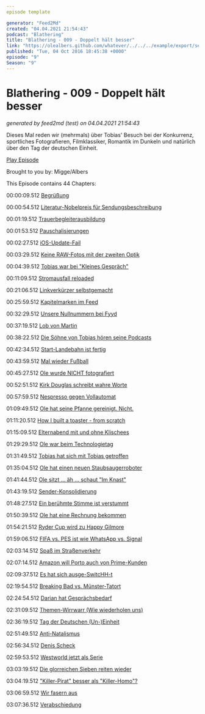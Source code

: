 ```yaml
---
episode template

generator: "Feed2Md"
created: "04.04.2021 21:54:43"
podcast: "Blathering"
title: "Blathering - 009 - Doppelt hält besser"
link: "https://olealbers.github.com/whatever/../../../example/export/seasons/1/2016/10/Blathering - 009 - Doppelt hält besser.md"
published: "Tue, 04 Oct 2016 18:45:38 +0000"
episode: "9"
Season: "9"
---
```


# Blathering - 009 - Doppelt hält besser
_generated by feed2md (test) on 04.04.2021 21:54:43_

Dieses Mal reden wir (mehrmals) über Tobias' Besuch bei der Konkurrenz, sportliches Fotografieren, Filmklassiker, Romantik im Dunkeln und natürlich über den Tag der deutschen Einheit.

[Play Episode](https://www.blathering.de/podlove/file/15/s/feed/c/mp3/blathering_009.mp3)

Brought to you by: Migge/Albers

This Episode contains 44 Chapters:


00:00:09.512 [Begrüßung]()

00:00:54.512 [Literatur-Nobelpreis für Sendungsbeschreibung]()

00:01:19.512 [Trauerbegleiterausbildung]()

00:01:53.512 [Pauschalisierungen]()

00:02:27.512 [iOS-Update-Fail]()

00:03:29.512 [Keine RAW-Fotos mit der zweiten Optik]()

00:04:39.512 [Tobias war bei "Kleines Gespräch"]()

00:11:09.512 [Stromausfall reloaded]()

00:21:06.512 [Linkverkürzer selbstgemacht]()

00:25:59.512 [Kapitelmarken im Feed]()

00:32:29.512 [Unsere Nullnummern bei Fyyd]()

00:37:19.512 [Lob von Martin]()

00:38:22.512 [Die Söhne von Tobias hören seine Podcasts]()

00:42:34.512 [Start-Landebahn ist fertig]()

00:43:59.512 [Mal wieder Fußball]()

00:45:27.512 [Ole wurde NICHT fotografiert]()

00:52:51.512 [Kirk Douglas schreibt wahre Worte]()

00:57:59.512 [Nespresso gegen Vollautomat]()

01:09:49.512 [Ole hat seine Pfanne gereinigt. Nicht.]()

01:11:20.512 [How I built a toaster - from scratch]()

01:15:09.512 [Elternabend mit und ohne Klischees]()

01:29:29.512 [Ole war beim Technologietag]()

01:31:49.512 [Tobias hat sich mit Tobias getroffen]()

01:35:04.512 [Ole hat einen neuen Staubsaugerroboter]()

01:41:44.512 [Ole sitzt ... äh ... schaut "Im Knast"]()

01:43:19.512 [Sender-Konsolidierung]()

01:48:27.512 [Ein berühmte Stimme ist verstummt]()

01:50:39.512 [Ole hat eine Rechnung bekommen]()

01:54:21.512 [Ryder Cup wird zu Happy Gilmore]()

01:59:06.512 [FIFA vs. PES ist wie WhatsApp vs. Signal]()

02:03:14.512 [Spaß im Straßenverkehr]()

02:07:14.512 [Amazon will Porto auch von Prime-Kunden]()

02:09:37.512 [Es hat sich ausge-SwitcHH-t]()

02:19:54.512 [Breaking Bad vs. Münster-Tatort]()

02:24:54.512 [Darian hat Gesprächsbedarf]()

02:31:09.512 [Themen-Wirrwarr (Wie wiederholen uns)]()

02:36:19.512 [Tag der Deutschen (Un-)Einheit]()

02:51:49.512 [Anti-Natalismus]()

02:56:34.512 [Denis Scheck]()

02:59:53.512 [Westworld jetzt als Serie]()

03:03:19.512 [Die glorreichen Sieben reiten wieder]()

03:04:19.512 ["Killer-Pirat" besser als "Killer-Homo"?]()

03:06:59.512 [Wir fasern aus]()

03:07:36.512 [Verabschiedung]()


